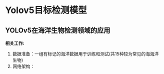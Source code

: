 # Yolov5目标检测模型

## YOLOv5在海洋生物检测领域的应用
**相关工作:**  
1. 数据准备：一组有标记的海洋数据用于训练和测试(共15种较为常见的海海洋生物)
2. 网络架构：